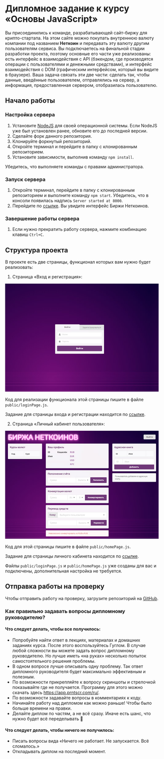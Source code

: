 # Дипломное задание к курсу «Основы JavaScript»

Вы присоединились к команде, разрабатывающей сайт-биржу для крипто-стартапа. На этом сайте можно покупать внутреннюю валюту компании под названием **Неткоин** и передавать эту валюту другим пользователям сервиса. Вы подключаетесь на финальной стадии разработки проекта, поэтому основные его части уже реализованы: есть интерфейс в взаимодействия с АPI (бэкендом, где производятся операции с пользователями и денежными средствами), и интерфейс взаимодействия с DOM (графическим интерфейсом, который вы видите в браузере). Ваша задача связать эти две части: сделать так, чтобы данные, введённые пользователем, отправлялись на сервер, а информация, предоставленная сервером, отобразилась пользователю.


## Начало работы

### Настройка сервера

1. Установите [NodeJS](https://nodejs.org/en/) для своей операционной системы. Если NodeJS уже был установлен ранее, обновите его до последней версии.
2. Сделайте форк данного репозитория.
3. Клонируйте форкнутый репозиторий.
4. Откройте терминал и перейдите в папку с клонированным репозиторием.
5. Установите зависимости, выполнив команду `npm install`.

Убедитесь, что выполняете команды с правами администратора.

### Запуск сервера

1. Откройте терминал, перейдите в папку с клонированным репозиторием и выполните команду `npm start`. Убедитесь, что в консоли появилась надпись `Server started at 8000`.
2. Перейдите по [ссылке](http://localhost:8000). Вы увидите интерфейс Биржи Неткоинов.

### Завершение работы сервера

1. Если нужно прекратить работу сервера, нажмите комбинацию клавиш `Ctrl+C`.

## Структура проекта

В проекте есть две страницы, функционал которых вам нужно будет реализовать:

1. Страница «Вход и регистрация»:

![Страница «Вход и регистрация»](img/loginPage.jpg)

Код для реализации функционала этой страницы пишите в файле `public/loginPage.js`.

Задание для страницы входа и регистрации находится по [ссылке](./md/loginpage.md).

2. Страница «Личный кабинет пользователя»:

![Страница «Личный кабинет пользователя»](img/homePage.jpg)

Код для этой страницы пишите в файле `public/homePage.js`.

Задание для страницы личного кабинета находится по [ссылке](./md/homepage.md).

Файлы `public/loginPage.js` и `public/homePage.js` уже созданы для вас и подключены, дополнительная настройка не требуется.

## Отправка работы на проверку

Чтобы отправить работу на проверку, загрузите репозиторий на [GitHub](https://github.com/).

### Как правильно задавать вопросы дипломному руководителю?

#### Что следует делать, чтобы все получилось:

-   Попробуйте найти ответ в лекциях, материалах и домашних заданиях курса. После этого воспользуйтесь Гуглом. В случае любой сложности вы можете задать вопрос дипломному руководителю. Но лучше иметь «на руках» несколько попыток самостоятельного решения проблемы.
-   В одном вопросе лучше описывать одну проблему. Так ответ дипломного руководителя будет максимально эффективным и полезным.
-   По возможности прикрепляйте к вопросу скриншоты и стрелочкой показывайте где не получается. Программу для этого можно скачать здесь https://app.prntscr.com/ru/.
-   По возможности задавайте вопросы в комментариях к коду.
-   Начинайте работу над дипломом как можно раньше! Чтобы было больше времени на правки.
-   Делайте диплом по частям, а не всё сразу. Иначе есть шанс, что нужно будет всё переделывать 🙂

#### Что следует делать, чтобы ничего не получилось:

-   Писать вопросы вида «Ничего не работает. Не запускается. Всё сломалось.»
-   Откладывать диплом на последний момент.
